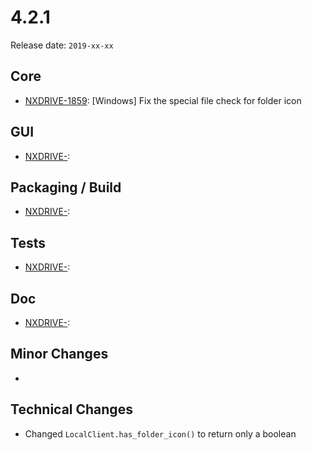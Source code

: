# 4.2.1

Release date: `2019-xx-xx`

## Core

- [NXDRIVE-1859](https://jira.nuxeo.com/browse/NXDRIVE-1859): [Windows] Fix the special file check for folder icon

## GUI

- [NXDRIVE-](https://jira.nuxeo.com/browse/NXDRIVE-):

## Packaging / Build

- [NXDRIVE-](https://jira.nuxeo.com/browse/NXDRIVE-):

## Tests

- [NXDRIVE-](https://jira.nuxeo.com/browse/NXDRIVE-):

## Doc

- [NXDRIVE-](https://jira.nuxeo.com/browse/NXDRIVE-):

## Minor Changes

-

## Technical Changes

- Changed `LocalClient.has_folder_icon()` to return only a boolean
